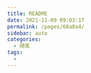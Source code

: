 ```yaml
---
title: README
date: 2021-11-09 09:03:17
permalink: /pages/68a0a4/
sidebar: auto
categories:
  - 随笔
tags:
  - 
---
```





